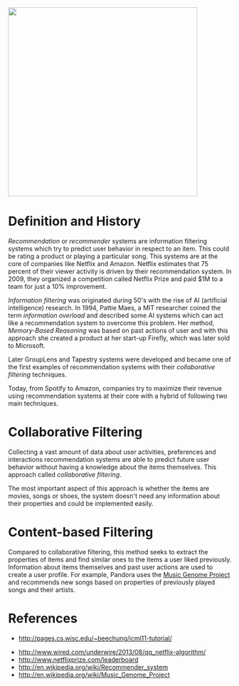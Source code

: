 <img src='http://aniav.github.io/circus/img/netflix-recommendations.jpg' width='425' />

# Definition and History #

_Recommendation_ or _recommender_ systems are information filtering systems which try to predict user behavior in respect to an item. This could be rating a product or playing a particular song. This systems are at the core of companies like Netflix and Amazon. Netflix estimates that 75 percent of their viewer activity is driven by their recommendation system. In 2009, they organized a competition called Netflix Prize and paid $1M to a team for just a 10% improvement.

_Information filtering_ was originated during 50's with the rise of AI (artificial intelligence) research. In 1994, Pattie Maes, a MIT researcher coined the term _information overload_ and described some AI systems which can act like a recommendation system to overcome this problem. Her method, _Memory-Based Reasoning_ was based on past actions of user and with this approach she created a product at her start-up Firefly, which was later sold to Microsoft.

Later GroupLens and Tapestry systems were developed and became one of the first examples of recommendation systems with their _collaborative filtering_ techniques.

Today, from Spotify to Amazon, companies try to maximize their revenue using recommendation systems at their core with a hybrid of following two main techniques.

# Collaborative Filtering #

Collecting a vast amount of data about user activities, preferences and interactions recommendation systems are able to predict future user behavior without having a knowledge about the items themselves. This approach called _collaborative filtering_.

The most important aspect of this approach is whether the items are movies, songs or shoes, the system doesn't need any information about their properties and could be implemented easily.

# Content-based Filtering #

Compared to collaborative filtering, this method seeks to extract the properties of items and find similar ones to the items a user liked previously. Information about items themselves and past user actions are used to create a user profile. For example, Pandora uses the [Music Genome Project](http://en.wikipedia.org/wiki/Music_Genome_Project) and recommends new songs based on properties of previously played songs and their artists.


# References #

  * http://pages.cs.wisc.edu/~beechung/icml11-tutorial/<br>
<ul><li><a href='http://www.wired.com/underwire/2013/08/qq_netflix-algorithm/'>http://www.wired.com/underwire/2013/08/qq_netflix-algorithm/</a><br>
</li><li><a href='http://www.netflixprize.com/leaderboard'>http://www.netflixprize.com/leaderboard</a><br>
</li><li><a href='http://en.wikipedia.org/wiki/Recommender_system'>http://en.wikipedia.org/wiki/Recommender_system</a><br>
</li><li><a href='http://en.wikipedia.org/wiki/Music_Genome_Project'>http://en.wikipedia.org/wiki/Music_Genome_Project</a><br>